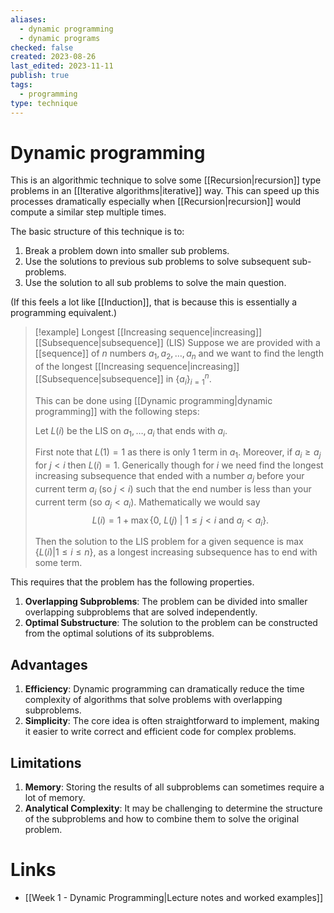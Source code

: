 ```yaml
---
aliases:
  - dynamic programming
  - dynamic programs
checked: false
created: 2023-08-26
last_edited: 2023-11-11
publish: true
tags:
  - programming
type: technique
---
```

# Dynamic programming

This is an algorithmic technique to solve some [[Recursion|recursion]] type problems in an [[Iterative algorithms|iterative]] way. This can speed up this processes dramatically especially when [[Recursion|recursion]] would compute a similar step multiple times.

The basic structure of this technique is to:
1. Break a problem down into smaller sub problems.
2. Use the solutions to previous sub problems to solve subsequent sub-problems.
3. Use the solution to all sub problems to solve the main question.

(If this feels a lot like [[Induction]], that is because this is essentially a programming equivalent.)

> [!example] Longest [[Increasing sequence|increasing]] [[Subsequence|subsequence]] (LIS)
> Suppose we are provided with a [[sequence]] of $n$ numbers $a_1, a_2, \ldots, a_n$ and we want to find the length of the longest [[Increasing sequence|increasing]] [[Subsequence|subsequence]] in $\{a_i\}_{i=1}^n$.
>
> This can be done using [[Dynamic programming|dynamic programming]] with the following steps:
>
> Let $L(i)$ be the LIS on $a_1, \ldots, a_i$ that ends with $a_i$.
>
> First note that $L(1) = 1$ as there is only 1 term in $a_1$. Moreover, if $a_i \geq a_j$ for $j<i$ then $L(i) = 1$. Generically though for $i$ we need find the longest increasing subsequence that ended with a number $a_j$ before your current term $a_i$ (so $j < i$) such that the end number is less than your current term (so $a_j < a_i$). Mathematically we would say
> $$L(i) = 1 + \max \{0, \ L(j) \ \vert \ 1 \leq j < i \mbox{ and } a_j < a_i \}.$$
>
> Then the solution to the LIS problem for a given sequence is $\max\{L(i) \vert 1 \leq i \leq n\}$, as a longest increasing subsequence has to end with some term.


This requires that the problem has the following properties.

1. **Overlapping Subproblems**: The problem can be divided into smaller overlapping subproblems that are solved independently.
2. **Optimal Substructure**: The solution to the problem can be constructed from the optimal solutions of its subproblems.

## Advantages

1. **Efficiency**: Dynamic programming can dramatically reduce the time complexity of algorithms that solve problems with overlapping subproblems.
2. **Simplicity**: The core idea is often straightforward to implement, making it easier to write correct and efficient code for complex problems.

## Limitations

1. **Memory**: Storing the results of all subproblems can sometimes require a lot of memory.
2. **Analytical Complexity**: It may be challenging to determine the structure of the subproblems and how to combine them to solve the original problem.

# Links
- [[Week 1 - Dynamic Programming|Lecture notes and worked examples]]
